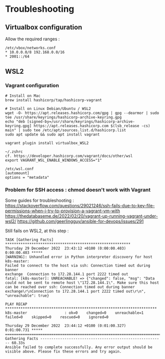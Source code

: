 # Troubleshooting


## Virtualbox configuration

Allow the required ranges :
```
/etc/vbox/networks.conf
* 10.0.0.0/8 192.168.0.0/16
* 2001::/64
```


## WSL2

### Vagrant configuration
```
# Install on Mac
brew install hashicorp/tap/hashicorp-vagrant

# Install on Linux Debian/Ubuntu / WSL2
wget -O- https://apt.releases.hashicorp.com/gpg | gpg --dearmor | sudo tee /usr/share/keyrings/hashicorp-archive-keyring.gpg
echo "deb [signed-by=/usr/share/keyrings/hashicorp-archive-keyring.gpg] https://apt.releases.hashicorp.com $(lsb_release -cs) main" | sudo tee /etc/apt/sources.list.d/hashicorp.list
sudo apt update && sudo apt install vagrant

vagrant plugin install virtualbox_WSL2

~/.zshrc
cf. https://developer.hashicorp.com/vagrant/docs/other/wsl
export VAGRANT_WSL_ENABLE_WINDOWS_ACCESS="1"

/etc/wsl.conf
[automount]
options = "metadata"
```

### Problem for SSH access : chmod doesn't work with Vagrant

Some guides for troubleshooting : 
https://stackoverflow.com/questions/29021246/ssh-fails-due-to-key-file-permissions-when-i-try-to-provision-a-vagrant-vm-with
https://thedatabaseme.de/2022/02/20/vagrant-up-running-vagrant-under-wsl2/
https://github.com/geerlingguy/ansible-for-devops/issues/291

Still fails on WSL2, at this step :
```
TASK [Gathering Facts] *********************************************************
Thursday 29 December 2022  23:43:12 +0100 (0:00:00.403)       0:00:00.403 *****
[WARNING]: Unhandled error in Python interpreter discovery for host k8s-master:
Failed to connect to the host via ssh: Connection timed out during banner
exchange  Connection to 172.28.144.1 port 2222 timed out
fatal: [k8s-master]: UNREACHABLE! => {"changed": false, "msg": "Data could not be sent to remote host \"172.28.144.1\". Make sure this host can be reached over ssh: Connection timed out during banner exchange\r\nConnection to 172.28.144.1 port 2222 timed out\r\n", "unreachable": true}

PLAY RECAP *********************************************************************
k8s-master                 : ok=0    changed=0    unreachable=1    failed=0    skipped=0    rescued=0    ignored=0

Thursday 29 December 2022  23:44:12 +0100 (0:01:00.327)       0:01:00.731 *****
===============================================================================
Gathering Facts -------------------------------------------------------- 60.33s
Ansible failed to complete successfully. Any error output should be
visible above. Please fix these errors and try again.
```

